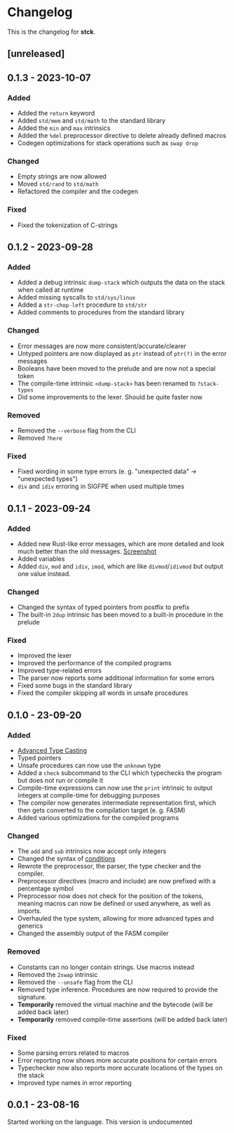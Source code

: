 # Changelog

This is the changelog for **stck**.

## [unreleased]

## 0.1.3 - 2023-10-07

### Added

- Added the `return` keyword
- Added `std/mem` and `std/math` to the standard library
- Added the `min` and `max` intrinsics
- Added the `%del` preprocessor directive to delete already defined macros
- Codegen optimizations for stack operations such as `swap drop`

### Changed

- Empty strings are now allowed
- Moved `std/rand` to `std/math`
- Refactored the compiler and the codegen

### Fixed

- Fixed the tokenization of C-strings

## 0.1.2 - 2023-09-28

### Added

- Added a debug intrinsic `dump-stack` which outputs the data on the stack when called at runtime
- Added missing syscalls to `std/sys/linux`
- Added a `str-chop-left` procedure to `std/str`
- Added comments to procedures from the standard library

### Changed

- Error messages are now more consistent/accurate/clearer
- Untyped pointers are now displayed as `ptr` instead of `ptr(?)` in the error messages
- Booleans have been moved to the prelude and are now not a special token
- The compile-time intrinsic `<dump-stack>` has been renamed to `?stack-types`
- Did some improvements to the lexer. Should be quite faster now

### Removed

- Removed the `--verbose` flag from the CLI
- Removed `?here`

### Fixed

- Fixed wording in some type errors (e. g. "unexpected data" -> "unexpected types")
- `div` and `idiv` erroring in SIGFPE when used multiple times

## 0.1.1 - 2023-09-24

### Added

- Added new Rust-like error messages, which are more detailed and look much better than the old messages. [Screenshot](https://cdn.discordapp.com/attachments/994971483040395374/1154350814521999411/image.png)
- Added variables
- Added `div`, `mod` and `idiv`, `imod`, which are like `divmod`/`idivmod` but output one value instead.

### Changed

- Changed the syntax of typed pointers from postfix to prefix
- The built-in `2dup` intrinsic has been moved to a built-in procedure in the prelude

### Fixed

- Improved the lexer
- Improved the performance of the compiled programs
- Improved type-related errors
- The parser now reports some additional information for some errors
- Fixed some bugs in the standard library
- Fixed the compiler skipping all words in unsafe procedures

## 0.1.0 - 23-09-20

### Added

- [Advanced Type Casting](doc/REFERENCE.md#advanced-type-casting)
- Typed pointers
- Unsafe procedures can now use the `unknown` type
- Added a `check` subcommand to the CLI which typechecks the program but does not run or compile it
- Compile-time expressions can now use the `print` intrinsic to output integers at compile-time for debugging purposes
- The compiler now generates intermediate representation first, which then gets converted to the compilation target (e. g. FASM)
- Added various optimizations for the compiled programs

### Changed

- The `add` and `sub` intrinsics now accept only integers
- Changed the syntax of [conditions](doc/REFERENCE.md#conditions)
- Rewrote the preprocessor, the parser, the type checker and the compiler.
- Preprocessor directives (macro and include) are now prefixed with a percentage symbol
- Preprocessor now does not check for the position of the tokens, meaning macros can now be defined or used anywhere, as well as imports.
- Overhauled the type system, allowing for more advanced types and generics
- Changed the assembly output of the FASM compiler

### Removed

- Constants can no longer contain strings. Use macros instead
- Removed the `2swap` intrinsic
- Removed the `--unsafe` flag from the CLI
- Removed type inference. Procedures are now required to provide the signature.
- **Temporarily** removed the virtual machine and the bytecode (will be added back later)
- **Temporarily** removed compile-time assertions (will be added back later)

### Fixed

- Some parsing errors related to macros
- Error reporting now shows more accurate positions for certain errors
- Typechecker now also reports more accurate locations of the types on the stack
- Improved type names in error reporting

## 0.0.1 - 23-08-16

Started working on the language. This version is undocumented